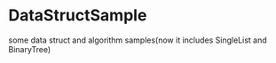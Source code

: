 # DataStructSample
some data struct and algorithm samples(now it includes SingleList and BinaryTree)
